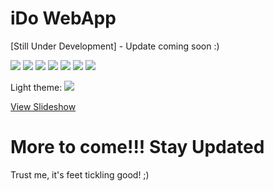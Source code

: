 # iDo WebApp
[Still Under Development] - Update coming soon :)

<img src="https://github.com/user-attachments/assets/20f2e1d1-5fd2-495b-a896-b9cfcd856821">
<img src="https://github.com/user-attachments/assets/06aae5bb-a685-4092-a561-522592d4b46b">
<img src="https://github.com/user-attachments/assets/95d0eca3-f2f8-4b3f-b5f9-1d4bcdeaa840">
<img src="https://github.com/user-attachments/assets/54eb23e8-d917-47bd-995a-5c991fa391d9">
<img src="https://github.com/user-attachments/assets/4bbf78f8-a924-4408-a2c2-124cf3e69801">
<img src="https://github.com/user-attachments/assets/f2dc0e7a-c346-4a60-bcc5-0e43a30733e9">
<img src="https://github.com/user-attachments/assets/3ea88cc8-e74c-43e6-8d09-c0bad3df5d85">

Light theme:
<img src="https://github.com/user-attachments/assets/e7aeece7-e2b2-44d8-8cfd-e5dc6891d8e6">

[View Slideshow](https://alowkii.github.io/ToDoAppSlideShow/)

# More to come!!! Stay Updated
Trust me, it's feet tickling good! ;)
